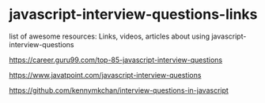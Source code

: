 # javascript-interview-questions-links
list of awesome resources: Links, videos, articles about using javascript-interview-questions

https://career.guru99.com/top-85-javascript-interview-questions

https://www.javatpoint.com/javascript-interview-questions

https://github.com/kennymkchan/interview-questions-in-javascript



